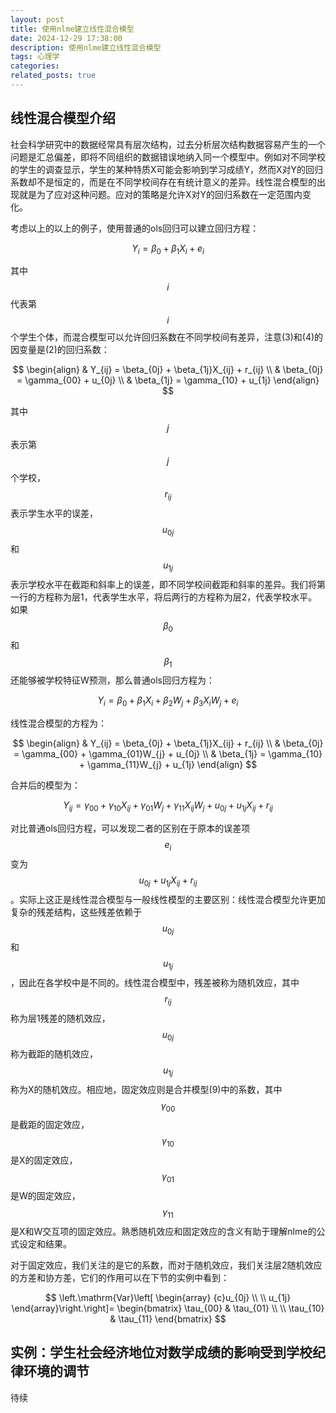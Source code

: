 ```yaml
---
layout: post
title: 使用nlme建立线性混合模型
date: 2024-12-29 17:38:00
description: 使用nlme建立线性混合模型
tags: 心理学
categories:  
related_posts: true
---
```


## 线性混合模型介绍

社会科学研究中的数据经常具有层次结构，过去分析层次结构数据容易产生的一个问题是汇总偏差，即将不同组织的数据错误地纳入同一个模型中。例如对不同学校的学生的调查显示，学生的某种特质X可能会影响到学习成绩Y，然而X对Y的回归系数却不是恒定的，而是在不同学校间存在有统计意义的差异。线性混合模型的出现就是为了应对这种问题。应对的策略是允许X对Y的回归系数在一定范围内变化。

考虑以上的以上的例子，使用普通的ols回归可以建立回归方程：

$$
Y_i = \beta_0 + \beta_1X_i + e_i
$$

其中 $$i$$ 代表第 $$i$$ 个学生个体，而混合模型可以允许回归系数在不同学校间有差异，注意(3)和(4)的因变量是(2)的回归系数：

$$
\begin{align}
& Y_{ij} = \beta_{0j} + \beta_{1j}X_{ij} + r_{ij} \\
& \beta_{0j} = \gamma_{00} + u_{0j} \\
& \beta_{1j} = \gamma_{10} + u_{1j}
\end{align}
$$

其中 $$j$$ 表示第 $$j$$ 个学校， $$r_{ij}$$ 表示学生水平的误差， $$u_{0j}$$ 和 $$u_{1j}$$ 表示学校水平在截距和斜率上的误差，即不同学校间截距和斜率的差异。我们将第一行的方程称为层1，代表学生水平，将后两行的方程称为层2，代表学校水平。如果 $$\beta_0$$ 和 $$\beta_1$$ 还能够被学校特征W预测，那么普通ols回归方程为：

$$
Y_i = \beta_0 + \beta_1X_i + \beta_2W_j + \beta_3X_iW_j+ e_i
$$

线性混合模型的方程为：

$$
\begin{align}
& Y_{ij} = \beta_{0j} + \beta_{1j}X_{ij} + r_{ij} \\
& \beta_{0j} = \gamma_{00} + \gamma_{01}W_{j} + u_{0j} \\
& \beta_{1j} = \gamma_{10} + \gamma_{11}W_{j} + u_{1j}
\end{align}
$$

合并后的模型为：

$$
Y_{ij} = \gamma_{00} + \gamma_{10}X_{ij} + \gamma_{01}W_{j} + \gamma_{11}X_{ij}W_{j} + u_{0j} + u_{1j}X_{ij} + r_{ij} 
$$

对比普通ols回归方程，可以发现二者的区别在于原本的误差项 $$e_i$$ 变为 $$u_{0j}+u_{1j}X_{ij}+r_{ij}$$。实际上这正是线性混合模型与一般线性模型的主要区别：线性混合模型允许更加复杂的残差结构，这些残差依赖于 $$u_{0j}$$ 和 $$u_{1j}$$，因此在各学校中是不同的。线性混合模型中，残差被称为随机效应，其中 $$r_{ij}$$ 称为层1残差的随机效应， $$u_{0j}$$ 称为截距的随机效应， $$u_{1j}$$ 称为X的随机效应。相应地，固定效应则是合并模型(9)中的系数，其中 $$\gamma_{00}$$ 是截距的固定效应， $$\gamma_{10}$$ 是X的固定效应， $$\gamma_{01}$$ 是W的固定效应， $$\gamma_{11}$$ 是X和W交互项的固定效应。熟悉随机效应和固定效应的含义有助于理解nlme的公式设定和结果。

对于固定效应，我们关注的是它的系数，而对于随机效应，我们关注层2随机效应的方差和协方差，它们的作用可以在下节的实例中看到：

$$
\left.\mathrm{Var}\left[
\begin{array}
{c}u_{0j} \\
 \\
u_{1j}
\end{array}\right.\right]=
\begin{bmatrix}
\tau_{00} & \tau_{01} \\
 \\
\tau_{10} & \tau_{11}
\end{bmatrix}
$$

## 实例：学生社会经济地位对数学成绩的影响受到学校纪律环境的调节

待续
